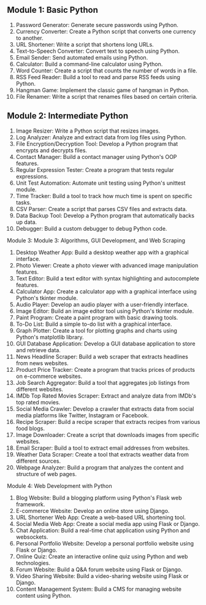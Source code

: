 
## Module 1: Basic Python
1. Password Generator: Generate secure passwords using Python.
2. Currency Converter: Create a Python script that converts one currency to another.
3. URL Shortener: Write a script that shortens long URLs.
4. Text-to-Speech Converter: Convert text to speech using Python.
5. Email Sender: Send automated emails using Python.
6. Calculator: Build a command-line calculator using Python.
7. Word Counter: Create a script that counts the number of words in a file.
8. RSS Feed Reader: Build a tool to read and parse RSS feeds using Python.
9. Hangman Game: Implement the classic game of hangman in Python.
10. File Renamer: Write a script that renames files based on certain criteria.

## Module 2:  Intermediate Python
1. Image Resizer: Write a Python script that resizes images.
2. Log Analyzer: Analyze and extract data from log files using Python.
3. File Encryption/Decryption Tool: Develop a Python program that encrypts and decrypts files.
4. Contact Manager: Build a contact manager using Python's OOP features.
5. Regular Expression Tester: Create a program that tests regular expressions.
6. Unit Test Automation: Automate unit testing using Python's unittest module.
7. Time Tracker: Build a tool to track how much time is spent on specific tasks.
8. CSV Parser: Create a script that parses CSV files and extracts data.
9. Data Backup Tool: Develop a Python program that automatically backs up data.
10. Debugger: Build a custom debugger to debug Python code.

Module 3: Module 3: Algorithms, GUI Development, and Web Scraping
1. Desktop Weather App: Build a desktop weather app with a graphical interface.
2. Photo Viewer: Create a photo viewer with advanced image manipulation features.
3. Text Editor: Build a text editor with syntax highlighting and autocomplete features.
4. Calculator App: Create a calculator app with a graphical interface using Python's tkinter module.
5. Audio Player: Develop an audio player with a user-friendly interface.
6. Image Editor: Build an image editor tool using Python's tkinter module.
7. Paint Program: Create a paint program with basic drawing tools.
8. To-Do List: Build a simple to-do list with a graphical interface.
9. Graph Plotter: Create a tool for plotting graphs and charts using Python's matplotlib library.
10. GUI Database Application: Develop a GUI database application to store and retrieve data.
11. News Headline Scraper: Build a web scraper that extracts headlines from news websites.
12. Product Price Tracker: Create a program that tracks prices of products on e-commerce websites.
13. Job Search Aggregator: Build a tool that aggregates job listings from different websites.
14. IMDb Top Rated Movies Scraper: Extract and analyze data from IMDb's top rated movies.
15. Social Media Crawler: Develop a crawler that extracts data from social media platforms like Twitter, Instagram or Facebook.
16. Recipe Scraper: Build a recipe scraper that extracts recipes from various food blogs.
17. Image Downloader: Create a script that downloads images from specific websites.
18. Email Scraper: Build a tool to extract email addresses from websites.
19. Weather Data Scraper: Create a tool that extracts weather data from different sources.
20. Webpage Analyzer: Build a program that analyzes the content and structure of web pages.

Module 4: Web Development with Python
1. Blog Website: Build a blogging platform using Python's Flask web framework.
2. E-commerce Website: Develop an online store using Django.
3. URL Shortener Web App: Create a web-based URL shortening tool.
4. Social Media Web App: Create a social media app using Flask or Django.
5. Chat Application: Build a real-time chat application using Python and websockets.
6. Personal Portfolio Website: Develop a personal portfolio website using Flask or Django.
7. Online Quiz: Create an interactive online quiz using Python and web technologies.
8. Forum Website: Build a Q&A forum website using Flask or Django.
9. Video Sharing Website: Build a video-sharing website using Flask or Django.
10. Content Management System: Build a CMS for managing website content using Python.


